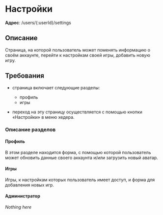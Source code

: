# Настройки

**Адрес**: /users/{:userId}/settings

## Описание

Страница, на которой пользователь может поменять информацию о своём аккаунте, перейти к настройкам своей игры, добавить новую игру.
## Требования

* страница включает следующие разделы:

    * профиль
    * игры
    
* переход на эту страницу осуществляется с помощью кнопки «Настройки» в меню хедера.

### Описание разделов

#### Профиль

В этом разделе находится форма, с помощью которой пользователь может обновить данные своего аккаунта и/или загрузить новый аватар.

#### Игры

Игры, к настройкам которых пользователь имеет доступ, и форма для добавления новых игр. 

#### Администратор

*Nothing here*
